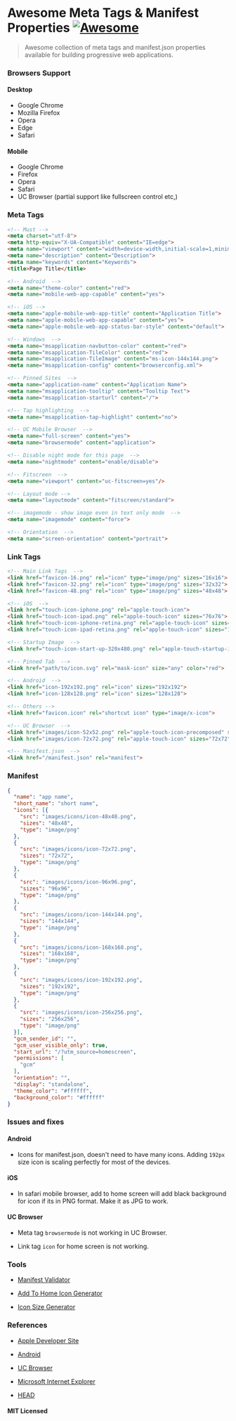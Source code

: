 # Awesome Meta Tags & Manifest Properties [![Awesome](https://cdn.rawgit.com/sindresorhus/awesome/d7305f38d29fed78fa85652e3a63e154dd8e8829/media/badge.svg)](https://github.com/sindresorhus/awesome)

> Awesome collection of meta tags and manifest.json properties available for building progressive web applications.

### Browsers Support

#### Desktop

 - Google Chrome
 - Mozilla Firefox
 - Opera
 - Edge
 - Safari

#### Mobile

 - Google Chrome
 - Firefox
 - Opera
 - Safari
 - UC Browser (partial support like fullscreen control etc,)

### Meta Tags

```html
<!-- Must -->
<meta charset="utf-8">
<meta http-equiv="X-UA-Compatible" content="IE=edge">
<meta name="viewport" content="width=device-width,initial-scale=1,minimum-scale=1,maximum-scale=1,user-scalable=no">
<meta name="description" content="Description">
<meta name="keywords" content="Keywords">
<title>Page Title</title>

<!-- Android  -->
<meta name="theme-color" content="red">
<meta name="mobile-web-app-capable" content="yes">

<!-- iOS -->
<meta name="apple-mobile-web-app-title" content="Application Title">
<meta name="apple-mobile-web-app-capable" content="yes">
<meta name="apple-mobile-web-app-status-bar-style" content="default">

<!-- Windows  -->
<meta name="msapplication-navbutton-color" content="red">
<meta name="msapplication-TileColor" content="red">
<meta name="msapplication-TileImage" content="ms-icon-144x144.png">
<meta name="msapplication-config" content="browserconfig.xml">

<!-- Pinned Sites  -->
<meta name="application-name" content="Application Name">
<meta name="msapplication-tooltip" content="Tooltip Text">
<meta name="msapplication-starturl" content="/">

<!-- Tap highlighting  -->
<meta name="msapplication-tap-highlight" content="no">

<!-- UC Mobile Browser  -->
<meta name="full-screen" content="yes">
<meta name="browsermode" content="application">

<!-- Disable night mode for this page  -->
<meta name="nightmode" content="enable/disable">

<!-- Fitscreen  -->
<meta name="viewport" content="uc-fitscreen=yes"/>

<!-- Layout mode -->
<meta name="layoutmode" content="fitscreen/standard">

<!-- imagemode - show image even in text only mode  -->
<meta name="imagemode" content="force">

<!-- Orientation  -->
<meta name="screen-orientation" content="portrait">
```

### Link Tags
```html
<!-- Main Link Tags  -->
<link href="favicon-16.png" rel="icon" type="image/png" sizes="16x16">
<link href="favicon-32.png" rel="icon" type="image/png" sizes="32x32">
<link href="favicon-48.png" rel="icon" type="image/png" sizes="48x48">

<!-- iOS  -->
<link href="touch-icon-iphone.png" rel="apple-touch-icon">
<link href="touch-icon-ipad.png" rel="apple-touch-icon" sizes="76x76">
<link href="touch-icon-iphone-retina.png" rel="apple-touch-icon" sizes="120x120">
<link href="touch-icon-ipad-retina.png" rel="apple-touch-icon" sizes="152x152">

<!-- Startup Image  -->
<link href="touch-icon-start-up-320x480.png" rel="apple-touch-startup-image">

<!-- Pinned Tab  -->
<link href="path/to/icon.svg" rel="mask-icon" size="any" color="red">

<!-- Android  -->
<link href="icon-192x192.png" rel="icon" sizes="192x192">
<link href="icon-128x128.png" rel="icon" sizes="128x128">

<!-- Others -->
<link href="favicon.icon" rel="shortcut icon" type="image/x-icon">

<!-- UC Browser  -->
<link href="images/icon-52x52.png" rel="apple-touch-icon-precomposed" sizes="57x57">
<link href="images/icon-72x72.png" rel="apple-touch-icon" sizes="72x72">

<!-- Manifest.json  -->
<link href="/manifest.json" rel="manifest">
```

### Manifest
```json
{
  "name": "app name",
  "short_name": "short name",
  "icons": [{
    "src": "images/icons/icon-48x48.png",
    "sizes": "48x48",
    "type": "image/png"
  },
  {
    "src": "images/icons/icon-72x72.png",
    "sizes": "72x72",
    "type": "image/png"
  },
  {
    "src": "images/icons/icon-96x96.png",
    "sizes": "96x96",
    "type": "image/png"
  },
  {
    "src": "images/icons/icon-144x144.png",
    "sizes": "144x144",
    "type": "image/png"
  },
  {
    "src": "images/icons/icon-168x168.png",
    "sizes": "168x168",
    "type": "image/png"
  },
  {
    "src": "images/icons/icon-192x192.png",
    "sizes": "192x192",
    "type": "image/png"
  },
  {
    "src": "images/icons/icon-256x256.png",
    "sizes": "256x256",
    "type": "image/png"
  }],
  "gcm_sender_id": "",
  "gcm_user_visible_only": true,
  "start_url": "/?utm_source=homescreen",
  "permissions": [
    "gcm"
  ],
  "orientation": "",
  "display": "standalone",
  "theme_color": "#ffffff",
  "background_color": "#ffffff"
}
```

### Issues and fixes


#### Android

- Icons for manifest.json, doesn't need to have many icons. Adding ```192px``` size icon is scaling perfectly for most of the devices.

#### iOS

- In safari mobile browser, add to home screen will add black background for icon if its in PNG format. Make it as JPG to work.

#### UC Browser

- Meta tag ```browsermode``` is not working in UC Browser.

- Link tag ```icon``` for home screen is not working.

### Tools

- [Manifest Validator](https://manifest-validator.appspot.com)

- [Add To Home Icon Generator](https://romannurik.github.io/AndroidAssetStudio/index.html)

- [Icon Size Generator](http://realfavicongenerator.net/)

### References

- [Apple Developer Site](https://developer.apple.com/library/ios/documentation/AppleApplications/Reference/SafariWebContent/ConfiguringWebApplications/ConfiguringWebApplications.html)

- [Android](https://developer.chrome.com/multidevice/android/installtohomescreen)

- [UC Browser](http://www.uc.cn/download/UCBrowser_U3_API.doc)

- [Microsoft Internet Explorer](https://github.com/joshbuchea/HEAD#microsoft-internet-explorer )

- [HEAD](https://github.com/joshbuchea/HEAD)

#### MIT Licensed
